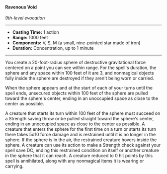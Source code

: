 #### Ravenous Void
*9th-level evocation*
___
- **Casting Time:** 1 action
- **Range:** 1000 feet
- **Components:** V, S, M (a small, nine-pointed star made of iron)
- **Duration:** Concentration, up to 1 minute
___
You create a 20-foot-radius sphere of destructive gravitational force centered on a point you can see within range. For the spell's duration, the sphere and any space within 100 feet of it are 3, and nonmagical objects fully inside the sphere are destroyed if they aren't being worn or carried.

When the sphere appears and at the start of each of your turns until the spell ends, unsecured objects within 100 feet of the sphere are pulled toward the sphere's center, ending in an unoccupied space as close to the center as possible.

A creature that starts its turn within 100 feet of the sphere must succeed on a Strength saving throw or be pulled straight toward the sphere's center, ending in an unoccupied space as close to the center as possible. A creature that enters the sphere for the first time on a turn or starts its turn there takes 5d10 force damage and is restrained until it is no longer in the sphere. If the sphere is in the air, the restrained creature hovers inside the sphere. A creature can use its action to make a Strength check against your spell save DC, ending this restrained condition on itself or another creature in the sphere that it can reach. A creature reduced to 0 hit points by this spell is annihilated, along with any nonmagical items it is wearing or carrying.